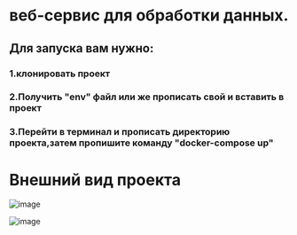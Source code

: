 #  веб-сервис для обработки данных.

## Для запуска вам нужно:

### 1.клонировать проект
### 2.Получить "env" файл или же прописать свой и вставить в проект
### 3.Перейти в терминал и прописать директорию проекта,затем пропишите команду "docker-compose up"

# Внешний вид проекта

![image](https://user-images.githubusercontent.com/75569467/151605486-6491c606-9a7c-467a-8433-85acf9afaaf1.png)


![image](https://user-images.githubusercontent.com/75569467/151606307-d6707918-fe96-444d-ab71-b8e1305ddec0.png)

